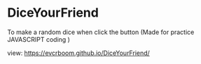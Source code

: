 # DiceYourFriend
To make a random dice when click the button (Made for practice JAVASCRIPT coding )

view: https://evcrboom.github.io/DiceYourFriend/
